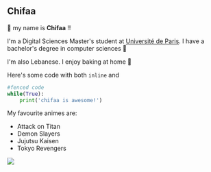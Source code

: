 ## Chifaa

:wave: my name is **Chifaa** !!

I'm a Digital Sciences Master's student at [Université de Paris](https://u-paris.fr/en/). I have a bachelor's degree in computer sciences :green_book:

I'm also Lebanese. I enjoy baking at home :cake:

Here's some code with both `inline` and
```python 
#fenced code
while(True):
    print('chifaa is awesome!')
```

My favourite animes are:

- Attack on Titan
- Demon Slayers
- Jujutsu Kaisen
- Tokyo Revengers

![](https://media.giphy.com/media/uKWBNet3fFTP9ZDZIg/giphy.gif)
